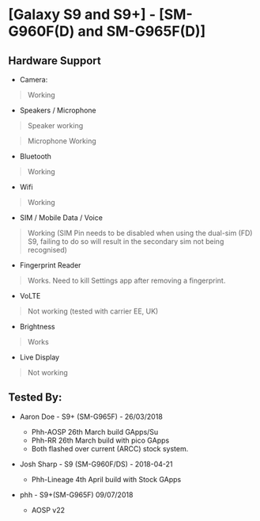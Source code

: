 # [Galaxy S9 and S9+] - [SM-G960F(D) and SM-G965F(D)]

## Hardware Support

* Camera:
> Working

* Speakers / Microphone
> Speaker working

> Microphone Working

* Bluetooth
> Working

* Wifi
> Working

* SIM / Mobile Data / Voice
> Working (SIM Pin needs to be disabled when using the dual-sim (FD) S9, failing to do so will result in the secondary sim not being recognised) 

* Fingerprint Reader
> Works. Need to kill Settings app after removing a fingerprint.

* VoLTE 
> Not working (tested with carrier EE, UK)

* Brightness
> Works

* Live Display
> Not working

## Tested By:
* Aaron Doe - S9+ (SM-G965F) - 26/03/2018
  - Phh-AOSP 26th March build GApps/Su
  - Phh-RR 26th March build with pico GApps
  - Both flashed over current (ARCC) stock system. 

* Josh Sharp - S9 (SM-G960F/DS) - 2018-04-21
  - Phh-Lineage 4th April build with Stock GApps

* phh - S9+(SM-G965F) 09/07/2018
  - AOSP v22

